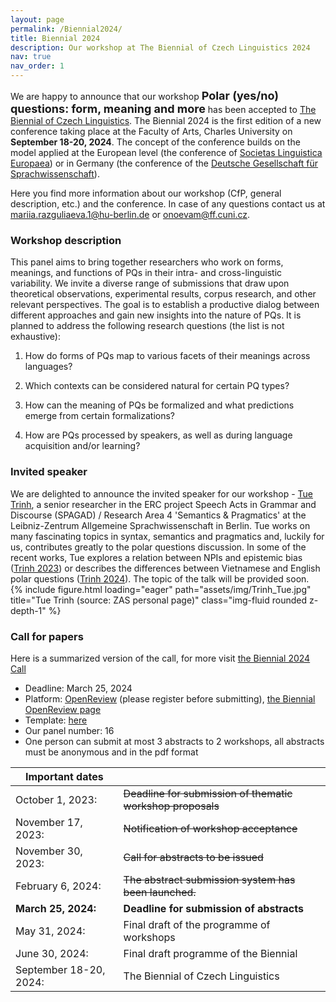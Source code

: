 ```yaml
---
layout: page
permalink: /Biennial2024/
title: Biennial 2024
description: Our workshop at The Biennial of Czech Linguistics 2024
nav: true
nav_order: 1
---
```


We are happy to announce that our workshop **<font size= "4">Polar (yes/no) questions: form, meaning and more</font>** has been accepted to [The Biennial of Czech Linguistics](https://bcl2024.ff.cuni.cz/en/home/). The Biennial 2024 is the first edition of a new conference taking place at the Faculty of Arts, Charles University on **September 18-20, 2024**. The concept of the conference builds on the model applied at the European level (the conference of [Societas Linguistica Europaea](https://societaslinguistica.eu/)) or in Germany (the conference of the [Deutsche Gesellschaft für Sprachwissenschaft](https://dgfs.de/en/)). 

Here you find more information about our workshop (CfP, general description, etc.) and the conference. In case of any questions contact us at mariia.razguliaeva.1@hu-berlin.de or onoevam@ff.cuni.cz. 

### Workshop description 
This panel aims to bring together researchers who work on forms, meanings, and functions of PQs in their intra- and cross-linguistic variability. We invite a diverse range of submissions that draw upon theoretical observations, experimental results, corpus research, and other relevant perspectives. The goal is to establish a productive dialog between different approaches and gain new insights into the nature of PQs. It is planned to address the following research questions (the list is not exhaustive):

1) How do forms of PQs map to various facets of their meanings across languages?

2) Which contexts can be considered natural for certain PQ types?

3) How can the meaning of PQs be formalized and what predictions emerge from certain formalizations?

4) How are PQs processed by speakers, as well as during language acquisition and/or learning?

### Invited speaker

<div class="container">
  <div class="row justify-content-sm-center">
    <div class="col-sm-8 mt-3 mt-md-0">
        We are delighted to announce the invited speaker for our workshop - <a href="https://trinhhuutue.com/">Tue Trinh</a>, a senior researcher in the ERC project Speech Acts in Grammar and Discourse (SPAGAD) / Research Area 4 'Semantics & Pragmatics' at the Leibniz-Zentrum Allgemeine Sprachwissenschaft in Berlin. Tue works on many fascinating topics in syntax, semantics and pragmatics and, luckily for us, contributes greatly to the polar questions discussion. In some of the recent works, Tue explores a relation between NPIs and epistemic bias (<a href="https://trinhhuutue.files.wordpress.com/2024/01/trinh-salt33-paper-final-2.pdf">Trinh 2023</a>) or describes the differences between Vietnamese and English polar questions (<a href="https://trinhhuutue.files.wordpress.com/2023/03/trinh2023note.pdf">Trinh 2024</a>). The topic of the talk will be provided soon.
    </div>
    <div class="col-sm-4 mt-3 mt-md-0">
        {% include figure.html loading="eager" path="assets/img/Trinh_Tue.jpg" title="Tue Trinh (source: ZAS personal page)" class="img-fluid rounded z-depth-1" %}
    </div>
    </div>
</div>

### Call for papers
Here is a summarized version of the call, for more visit [the Biennial 2024 Call](https://bcl2024.ff.cuni.cz/en/call/)
- Deadline: March 25, 2024
- Platform: [OpenReview](https://openreview.net/) (please register before submitting), [the Biennial OpenReview page](https://openreview.net/group?id=BCL/2024/Conference)
- Template: [here](https://bcl2024.ff.cuni.cz/wp-content/uploads/sites/92/2023/12/BCL_abstract-template.docx)
- Our panel number: 16 
- One person can submit at most 3 abstracts to 2 workshops, all abstracts must be anonymous and in the pdf format

| Important dates        |                                                    |
|------------------------|----------------------------------------------------|
| October 1, 2023:       | ~~Deadline for submission of thematic workshop proposals~~ |
| November 17, 2023:     | ~~Notification of workshop acceptance~~            |
| November 30, 2023:     | ~~Call for abstracts to be issued~~  |
| February 6, 2024:      | ~~The abstract submission system has been launched.~~ |
| **March 25, 2024:**    | **Deadline for submission of abstracts**           |
| May 31, 2024:          | Final draft of the programme of workshops          |
| June 30, 2024:         | Final draft programme of the Biennial              |
| September 18-20, 2024: | The Biennial of Czech Linguistics                  |
